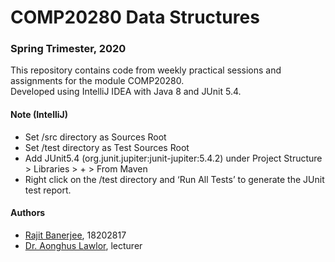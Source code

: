 # COMP20280 Data Structures 
### Spring Trimester, 2020
This repository contains code from weekly practical sessions and assignments for the module COMP20280.   
Developed using IntelliJ IDEA with Java 8 and JUnit 5.4.

#### Note (IntelliJ)
* Set /src directory as Sources Root
* Set /test directory as Test Sources Root
* Add JUnit5.4 (org.junit.jupiter:junit-jupiter:5.4.2) under 
  Project Structure > Libraries > + > From Maven
* Right click on the /test directory and ‘Run All Tests’ to generate the JUnit test report.

#### Authors
* [Rajit Banerjee](https://github.com/rajitbanerjee), 18202817
* [Dr. Aonghus Lawlor](https://github.com/aonghus), lecturer




